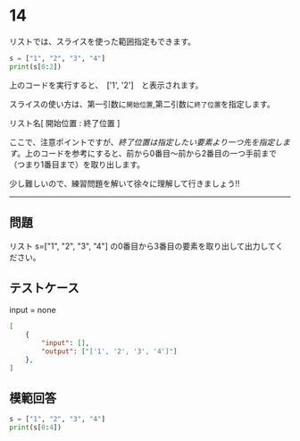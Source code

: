 # 14

リストでは、スライスを使った範囲指定もできます。

```python
s = ["1", "2", "3", "4"]
print(s[0:2])
```

上のコードを実行すると、　['1', '2']　と表示されます。

スライスの使い方は、第一引数に`開始位置`,第二引数に`終了位置`を指定します。

リスト名[ 開始位置 : 終了位置 ]

ここで、注意ポイントですが、*終了位置は指定したい要素より一つ先を指定します*。上のコードを参考にすると、前から0番目～前から2番目の一つ手前まで（つまり1番目まで）を取り出します。

少し難しいので、練習問題を解いて徐々に理解して行きましょう!!

---
## 問題

リスト s=["1", "2", "3", "4"] の0番目から3番目の要素を取り出して出力してください。

## テストケース
input = none
```json
[
	{
		"input": [],
		"output": ["['1', '2', '3', '4']"]
  	},
]
```

## 模範回答
```python
s = ["1", "2", "3", "4"]
print(s[0:4])
```